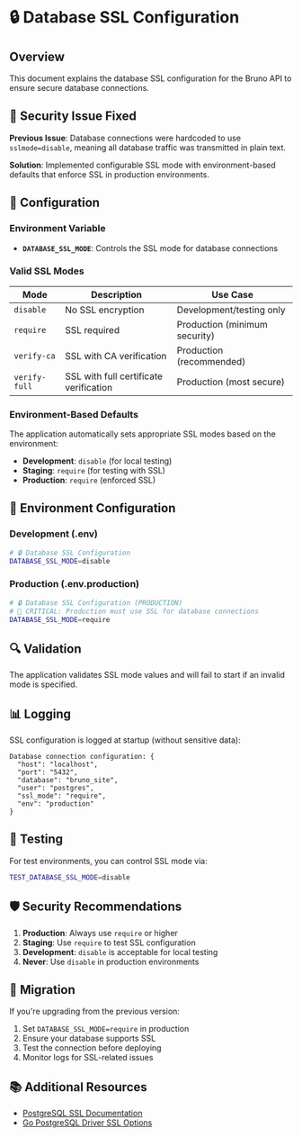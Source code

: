 # 🔒 Database SSL Configuration

## Overview

This document explains the database SSL configuration for the Bruno API to ensure secure database connections.

## 🚨 Security Issue Fixed

**Previous Issue**: Database connections were hardcoded to use `sslmode=disable`, meaning all database traffic was transmitted in plain text.

**Solution**: Implemented configurable SSL mode with environment-based defaults that enforce SSL in production environments.

## 🔧 Configuration

### Environment Variable

- **`DATABASE_SSL_MODE`**: Controls the SSL mode for database connections

### Valid SSL Modes

| Mode | Description | Use Case |
|------|-------------|----------|
| `disable` | No SSL encryption | Development/testing only |
| `require` | SSL required | Production (minimum security) |
| `verify-ca` | SSL with CA verification | Production (recommended) |
| `verify-full` | SSL with full certificate verification | Production (most secure) |

### Environment-Based Defaults

The application automatically sets appropriate SSL modes based on the environment:

- **Development**: `disable` (for local testing)
- **Staging**: `require` (for testing with SSL)
- **Production**: `require` (enforced SSL)

## 📝 Environment Configuration

### Development (.env)
```bash
# 🔒 Database SSL Configuration
DATABASE_SSL_MODE=disable
```

### Production (.env.production)
```bash
# 🔒 Database SSL Configuration (PRODUCTION)
# 🚨 CRITICAL: Production must use SSL for database connections
DATABASE_SSL_MODE=require
```

## 🔍 Validation

The application validates SSL mode values and will fail to start if an invalid mode is specified.

## 📊 Logging

SSL configuration is logged at startup (without sensitive data):
```
Database connection configuration: {
  "host": "localhost",
  "port": "5432", 
  "database": "bruno_site",
  "user": "postgres",
  "ssl_mode": "require",
  "env": "production"
}
```

## 🧪 Testing

For test environments, you can control SSL mode via:
```bash
TEST_DATABASE_SSL_MODE=disable
```

## 🛡️ Security Recommendations

1. **Production**: Always use `require` or higher
2. **Staging**: Use `require` to test SSL configuration
3. **Development**: `disable` is acceptable for local testing
4. **Never**: Use `disable` in production environments

## 🔄 Migration

If you're upgrading from the previous version:

1. Set `DATABASE_SSL_MODE=require` in production
2. Ensure your database supports SSL
3. Test the connection before deploying
4. Monitor logs for SSL-related issues

## 📚 Additional Resources

- [PostgreSQL SSL Documentation](https://www.postgresql.org/docs/current/ssl-tcp.html)
- [Go PostgreSQL Driver SSL Options](https://pkg.go.dev/github.com/lib/pq#hdr-Connection_String_Parameters)
